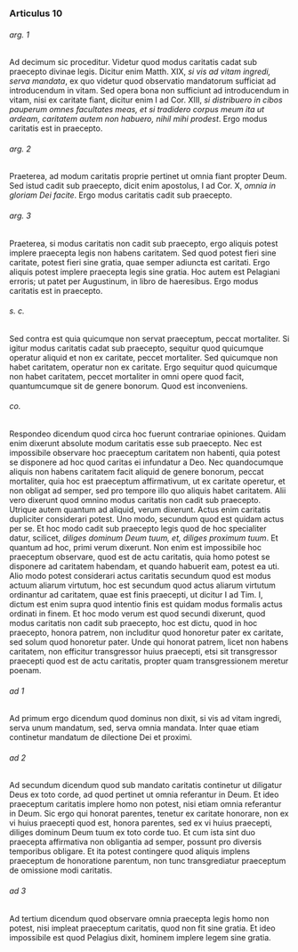 ### Articulus 10

###### arg. 1
Ad decimum sic proceditur. Videtur quod modus caritatis cadat sub praecepto divinae legis. Dicitur enim Matth. XIX, *si vis ad vitam ingredi, serva mandata*, ex quo videtur quod observatio mandatorum sufficiat ad introducendum in vitam. Sed opera bona non sufficiunt ad introducendum in vitam, nisi ex caritate fiant, dicitur enim I ad Cor. XIII, *si distribuero in cibos pauperum omnes facultates meas, et si tradidero corpus meum ita ut ardeam, caritatem autem non habuero, nihil mihi prodest*. Ergo modus caritatis est in praecepto.

###### arg. 2
Praeterea, ad modum caritatis proprie pertinet ut omnia fiant propter Deum. Sed istud cadit sub praecepto, dicit enim apostolus, I ad Cor. X, *omnia in gloriam Dei facite*. Ergo modus caritatis cadit sub praecepto.

###### arg. 3
Praeterea, si modus caritatis non cadit sub praecepto, ergo aliquis potest implere praecepta legis non habens caritatem. Sed quod potest fieri sine caritate, potest fieri sine gratia, quae semper adiuncta est caritati. Ergo aliquis potest implere praecepta legis sine gratia. Hoc autem est Pelagiani erroris; ut patet per Augustinum, in libro de haeresibus. Ergo modus caritatis est in praecepto.

###### s. c.
Sed contra est quia quicumque non servat praeceptum, peccat mortaliter. Si igitur modus caritatis cadat sub praecepto, sequitur quod quicumque operatur aliquid et non ex caritate, peccet mortaliter. Sed quicumque non habet caritatem, operatur non ex caritate. Ergo sequitur quod quicumque non habet caritatem, peccet mortaliter in omni opere quod facit, quantumcumque sit de genere bonorum. Quod est inconveniens.

###### co.
Respondeo dicendum quod circa hoc fuerunt contrariae opiniones. Quidam enim dixerunt absolute modum caritatis esse sub praecepto. Nec est impossibile observare hoc praeceptum caritatem non habenti, quia potest se disponere ad hoc quod caritas ei infundatur a Deo. Nec quandocumque aliquis non habens caritatem facit aliquid de genere bonorum, peccat mortaliter, quia hoc est praeceptum affirmativum, ut ex caritate operetur, et non obligat ad semper, sed pro tempore illo quo aliquis habet caritatem. Alii vero dixerunt quod omnino modus caritatis non cadit sub praecepto. Utrique autem quantum ad aliquid, verum dixerunt. Actus enim caritatis dupliciter considerari potest. Uno modo, secundum quod est quidam actus per se. Et hoc modo cadit sub praecepto legis quod de hoc specialiter datur, scilicet, *diliges dominum Deum tuum, et, diliges proximum tuum*. Et quantum ad hoc, primi verum dixerunt. Non enim est impossibile hoc praeceptum observare, quod est de actu caritatis, quia homo potest se disponere ad caritatem habendam, et quando habuerit eam, potest ea uti. Alio modo potest considerari actus caritatis secundum quod est modus actuum aliarum virtutum, hoc est secundum quod actus aliarum virtutum ordinantur ad caritatem, quae est finis praecepti, ut dicitur I ad Tim. I, dictum est enim supra quod intentio finis est quidam modus formalis actus ordinati in finem. Et hoc modo verum est quod secundi dixerunt, quod modus caritatis non cadit sub praecepto, hoc est dictu, quod in hoc praecepto, honora patrem, non includitur quod honoretur pater ex caritate, sed solum quod honoretur pater. Unde qui honorat patrem, licet non habens caritatem, non efficitur transgressor huius praecepti, etsi sit transgressor praecepti quod est de actu caritatis, propter quam transgressionem meretur poenam.

###### ad 1
Ad primum ergo dicendum quod dominus non dixit, si vis ad vitam ingredi, serva unum mandatum, sed, serva omnia mandata. Inter quae etiam continetur mandatum de dilectione Dei et proximi.

###### ad 2
Ad secundum dicendum quod sub mandato caritatis continetur ut diligatur Deus ex toto corde, ad quod pertinet ut omnia referantur in Deum. Et ideo praeceptum caritatis implere homo non potest, nisi etiam omnia referantur in Deum. Sic ergo qui honorat parentes, tenetur ex caritate honorare, non ex vi huius praecepti quod est, honora parentes, sed ex vi huius praecepti, diliges dominum Deum tuum ex toto corde tuo. Et cum ista sint duo praecepta affirmativa non obligantia ad semper, possunt pro diversis temporibus obligare. Et ita potest contingere quod aliquis implens praeceptum de honoratione parentum, non tunc transgrediatur praeceptum de omissione modi caritatis.

###### ad 3
Ad tertium dicendum quod observare omnia praecepta legis homo non potest, nisi impleat praeceptum caritatis, quod non fit sine gratia. Et ideo impossibile est quod Pelagius dixit, hominem implere legem sine gratia.

